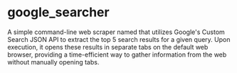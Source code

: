 # google_searcher
A simple command-line web scraper named that utilizes Google's Custom Search JSON API to extract the top 5 search results for a given query. Upon execution, it opens these results in separate tabs on the default web browser, providing a time-efficient way to gather information from the web without manually opening tabs.
